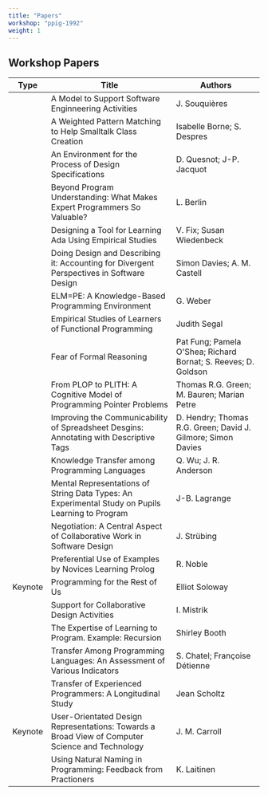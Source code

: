 ```yaml
---
title: "Papers"
workshop: "ppig-1992"
weight: 1
---
```



## Workshop Papers


|Type|Title|Authors|
|--- |--- |--- |
||A Model to Support Software Enginneering Activities|J.  Souquières|
||A Weighted Pattern Matching to Help Smalltalk Class Creation|Isabelle  Borne; S.  Despres|
||An Environment for the Process of Design Specifications|D.  Quesnot; J-P.  Jacquot|
||Beyond Program Understanding: What Makes Expert Programmers So Valuable?|L.  Berlin|
||Designing a Tool for Learning Ada Using Empirical Studies|V.  Fix; Susan  Wiedenbeck|
||Doing Design and Describing it: Accounting for Divergent Perspectives in Software Design|Simon  Davies; A. M. Castell|
||ELM=PE: A Knowledge-Based Programming Environment|G.  Weber|
||Empirical Studies of Learners of Functional Programming|Judith  Segal|
||Fear of Formal Reasoning|Pat  Fung; Pamela  O'Shea; Richard  Bornat; S.  Reeves; D.  Goldson|
||From PLOP to PLITH: A Cognitive Model of Programming Pointer Problems|Thomas R.G. Green; M.  Bauren; Marian  Petre|
||Improving the Communicability of Spreadsheet Desgins: Annotating with Descriptive Tags|D.  Hendry; Thomas R.G. Green; David J. Gilmore; Simon  Davies|
||Knowledge Transfer among Programming Languages|Q.  Wu; J. R. Anderson|
||Mental Representations of String Data Types: An Experimental Study on Pupils Learning to Program|J-B.  Lagrange|
||Negotiation: A Central Aspect of Collaborative Work in Software Design|J.  Strübing|
||Preferential Use of Examples by Novices Learning Prolog|R.  Noble|
|Keynote|Programming for the Rest of Us|Elliot  Soloway|
||Support for Collaborative Design Activities|I.  Mistrik|
||The Expertise of Learning to Program. Example: Recursion|Shirley  Booth|
||Transfer Among Programming Languages: An Assessment of Various Indicators|S.  Chatel; Françoise  Détienne|
||Transfer of Experienced Programmers: A Longitudinal Study|Jean  Scholtz|
|Keynote|User-Orientated Design Representations: Towards a Broad View of Computer Science and Technology|J. M. Carroll|
||Using Natural Naming in Programming: Feedback from Practioners|K.  Laitinen|

